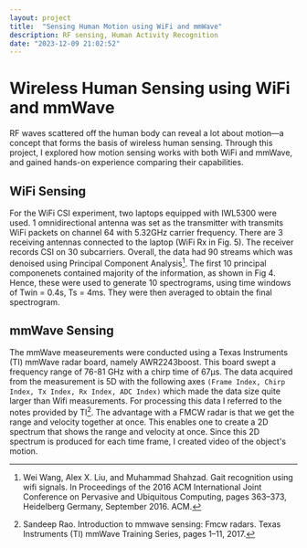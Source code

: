 ```yaml
---
layout: project
title:  "Sensing Human Motion using WiFi and mmWave"
description: RF sensing, Human Activity Recognition
date: "2023-12-09 21:02:52"
---
```

# Wireless Human Sensing using WiFi and mmWave
RF waves scattered off the human body can reveal a lot about motion—a concept that forms the basis of wireless human sensing. Through this project, I explored how motion sensing works with both WiFi and mmWave, and gained hands-on experience comparing their capabilities.

## WiFi Sensing
For the WiFi CSI experiment, two laptops equipped with IWL5300 were used. 1 omnidirectional antenna was set as the transmitter with transmits WiFi packets on channel 64 with 5.32GHz carrier frequency. There are 3 receiving antennas connected to the laptop (WiFi Rx in Fig. 5). The receiver records CSI on 30 subcarriers. Overall, the data had 90 streams which was denoised using Principal Component Analysis[^2]. The first 10 principal componenets contained majority of the information, as shown in Fig 4. Hence, these were used to generate 10 spectrograms, using time windows of Twin = 0.4s, Ts = 4ms. They were then averaged to obtain the final spectrogram.

## mmWave Sensing
The mmWave measeurements were conducted using a Texas Instruments (TI) mmWave radar board, namely AWR2243boost. This board swept a frequency range of 76-81 GHz with a chirp time of 67µs. The data acquired from the measurement is 5D with the
following axes `(Frame Index, Chirp Index, Tx Index, Rx Index, ADC Index)` which made the data size quite larger than Wifi measurements.
For processing this data I referred to the notes provided by TI[^1]. The advantage with a FMCW radar is that we get the range and velocity together at once. This enables one to create a 2D spectrum that shows the range and velocity at once. Since this 2D spectrum is produced for each time frame, I created video of the object's motion.

[^1]: Sandeep Rao. Introduction to mmwave sensing: Fmcw radars. Texas Instruments (TI) mmWave Training Series, pages 1–11, 2017.
[^2]: Wei Wang, Alex X. Liu, and Muhammad Shahzad. Gait recognition using wifi signals. In Proceedings of the 2016 ACM International Joint Conference on Pervasive and Ubiquitous Computing, pages 363–373, Heidelberg Germany, September 2016. ACM.